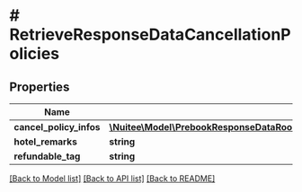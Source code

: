 # # RetrieveResponseDataCancellationPolicies

## Properties

Name | Type | Description | Notes
------------ | ------------- | ------------- | -------------
**cancel_policy_infos** | [**\Nuitee\Model\PrebookResponseDataRoomTypesInnerRatesInnerCancellationPoliciesCancelPolicyInfosInner[]**](PrebookResponseDataRoomTypesInnerRatesInnerCancellationPoliciesCancelPolicyInfosInner.md) |  | [optional]
**hotel_remarks** | **string** |  | [optional]
**refundable_tag** | **string** |  | [optional]

[[Back to Model list]](../../README.md#models) [[Back to API list]](../../README.md#endpoints) [[Back to README]](../../README.md)
